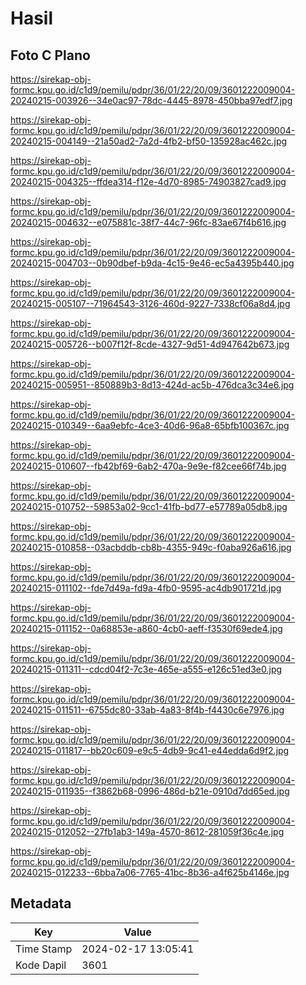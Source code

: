 # Hasil

## Foto C Plano

https://sirekap-obj-formc.kpu.go.id/c1d9/pemilu/pdpr/36/01/22/20/09/3601222009004-20240215-003926--34e0ac97-78dc-4445-8978-450bba97edf7.jpg

https://sirekap-obj-formc.kpu.go.id/c1d9/pemilu/pdpr/36/01/22/20/09/3601222009004-20240215-004149--21a50ad2-7a2d-4fb2-bf50-135928ac462c.jpg

https://sirekap-obj-formc.kpu.go.id/c1d9/pemilu/pdpr/36/01/22/20/09/3601222009004-20240215-004325--ffdea314-f12e-4d70-8985-74903827cad9.jpg

https://sirekap-obj-formc.kpu.go.id/c1d9/pemilu/pdpr/36/01/22/20/09/3601222009004-20240215-004632--e075881c-38f7-44c7-96fc-83ae67f4b616.jpg

https://sirekap-obj-formc.kpu.go.id/c1d9/pemilu/pdpr/36/01/22/20/09/3601222009004-20240215-004703--0b90dbef-b9da-4c15-9e46-ec5a4395b440.jpg

https://sirekap-obj-formc.kpu.go.id/c1d9/pemilu/pdpr/36/01/22/20/09/3601222009004-20240215-005107--71964543-3126-460d-9227-7338cf06a8d4.jpg

https://sirekap-obj-formc.kpu.go.id/c1d9/pemilu/pdpr/36/01/22/20/09/3601222009004-20240215-005726--b007f12f-8cde-4327-9d51-4d947642b673.jpg

https://sirekap-obj-formc.kpu.go.id/c1d9/pemilu/pdpr/36/01/22/20/09/3601222009004-20240215-005951--850889b3-8d13-424d-ac5b-476dca3c34e6.jpg

https://sirekap-obj-formc.kpu.go.id/c1d9/pemilu/pdpr/36/01/22/20/09/3601222009004-20240215-010349--6aa9ebfc-4ce3-40d6-96a8-65bfb100367c.jpg

https://sirekap-obj-formc.kpu.go.id/c1d9/pemilu/pdpr/36/01/22/20/09/3601222009004-20240215-010607--fb42bf69-6ab2-470a-9e9e-f82cee66f74b.jpg

https://sirekap-obj-formc.kpu.go.id/c1d9/pemilu/pdpr/36/01/22/20/09/3601222009004-20240215-010752--59853a02-9cc1-41fb-bd77-e57789a05db8.jpg

https://sirekap-obj-formc.kpu.go.id/c1d9/pemilu/pdpr/36/01/22/20/09/3601222009004-20240215-010858--03acbddb-cb8b-4355-949c-f0aba926a616.jpg

https://sirekap-obj-formc.kpu.go.id/c1d9/pemilu/pdpr/36/01/22/20/09/3601222009004-20240215-011102--fde7d49a-fd9a-4fb0-9595-ac4db901721d.jpg

https://sirekap-obj-formc.kpu.go.id/c1d9/pemilu/pdpr/36/01/22/20/09/3601222009004-20240215-011152--0a68853e-a860-4cb0-aeff-f3530f69ede4.jpg

https://sirekap-obj-formc.kpu.go.id/c1d9/pemilu/pdpr/36/01/22/20/09/3601222009004-20240215-011311--cdcd04f2-7c3e-465e-a555-e126c51ed3e0.jpg

https://sirekap-obj-formc.kpu.go.id/c1d9/pemilu/pdpr/36/01/22/20/09/3601222009004-20240215-011511--6755dc80-33ab-4a83-8f4b-f4430c6e7976.jpg

https://sirekap-obj-formc.kpu.go.id/c1d9/pemilu/pdpr/36/01/22/20/09/3601222009004-20240215-011817--bb20c609-e9c5-4db9-9c41-e44edda6d9f2.jpg

https://sirekap-obj-formc.kpu.go.id/c1d9/pemilu/pdpr/36/01/22/20/09/3601222009004-20240215-011935--f3862b68-0996-486d-b21e-0910d7dd65ed.jpg

https://sirekap-obj-formc.kpu.go.id/c1d9/pemilu/pdpr/36/01/22/20/09/3601222009004-20240215-012052--27fb1ab3-149a-4570-8612-281059f36c4e.jpg

https://sirekap-obj-formc.kpu.go.id/c1d9/pemilu/pdpr/36/01/22/20/09/3601222009004-20240215-012233--6bba7a06-7765-41bc-8b36-a4f625b4146e.jpg


## Metadata

| Key        | Value               |
| ---------- | ------------------- |
| Time Stamp | 2024-02-17 13:05:41 |
| Kode Dapil | 3601                |



